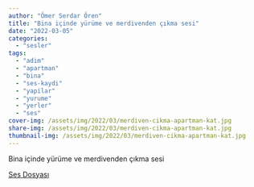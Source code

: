 ```yaml
---
author: "Ömer Serdar Ören"
title: "Bina içinde yürüme ve merdivenden çıkma sesi"
date: "2022-03-05"
categories: 
  - "sesler"
tags: 
  - "adim"
  - "apartman"
  - "bina"
  - "ses-kaydi"
  - "yapilar"
  - "yurume"
  - "yerler"
  - "ses"
cover-img: /assets/img/2022/03/merdiven-cikma-apartman-kat.jpg
share-img: /assets/img/2022/03/merdiven-cikma-apartman-kat.jpg
thumbnail-img: /assets/img/2022/03/merdiven-cikma-apartman-kat.jpg
---
```


Bina içinde yürüme ve merdivenden çıkma sesi

[Ses Dosyası](/assets/sounds/2022/03/apartman-bina-icinde-yurume-ve-merdivenden-cikma-sesi.mp3)